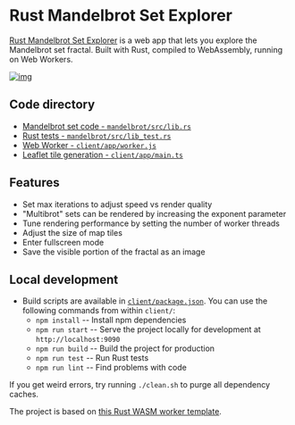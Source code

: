 # Rust Mandelbrot Set Explorer

[Rust Mandelbrot Set Explorer](https://rust-mandelbrot.netlify.app) is a web app that lets you explore the Mandelbrot set fractal. Built with Rust, compiled to WebAssembly, running on Web Workers.

[![img](https://rust-mandelbrot.netlify.app/static/site-image.png)](https://rust-mandelbrot.netlify.app)
## Code directory

- [Mandelbrot set code - <code>mandelbrot/src/lib.rs</code>](mandelbrot/src/lib.rs)
- [Rust tests - <code>mandelbrot/src/lib_test.rs</code>](mandelbrot/src/lib_test.rs)
- [Web Worker - <code>client/app/worker.js</code>](client/app/worker.js)
- [Leaflet tile generation - <code>client/app/main.ts</code>](client/app/main.ts)

## Features

- Set max iterations to adjust speed vs render quality
- "Multibrot" sets can be rendered by increasing the exponent parameter
- Tune rendering performance by setting the number of worker threads
- Adjust the size of map tiles
- Enter fullscreen mode
- Save the visible portion of the fractal as an image

## Local development

- Build scripts are available in [<code>client/package.json</code>](client/package.json). You can use the following commands from within `client/`:
    - `npm install` -- Install npm dependencies
    - `npm run start` -- Serve the project locally for development at `http://localhost:9090`
    - `npm run build` -- Build the project for production
    - `npm run test` -- Run Rust tests
    - `npm run lint` -- Find problems with code

If you get weird errors, try running `./clean.sh` to purge all dependency caches.

The project is based on [this Rust WASM worker template](https://github.com/DDR0/large-graph-editor/tree/updated-deps).
